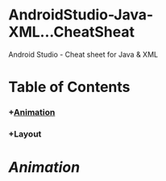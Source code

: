 # AndroidStudio-Java-XML...CheatSheat
Android Studio - Cheat sheet for Java &amp; XML

# Table of Contents

### +[Animation](#animation)  
### +Layout

# <a href="animation"></a><em>Animation</em>
